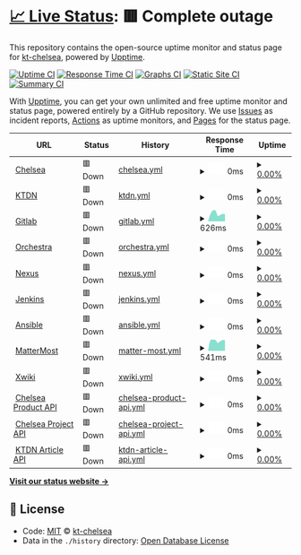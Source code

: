 # [📈 Live Status](https://kt-chelsea.github.io/status/): <!--live status--> **🟥 Complete outage**

This repository contains the open-source uptime monitor and status page for [kt-chelsea](https://kt-chelsea.github.io/status/), powered by [Upptime](https://github.com/upptime/upptime).

[![Uptime CI](https://github.com/koj-co/upptime/workflows/Uptime%20CI/badge.svg)](https://github.com/koj-co/upptime/actions?query=workflow%3A%22Uptime+CI%22)
[![Response Time CI](https://github.com/koj-co/upptime/workflows/Response%20Time%20CI/badge.svg)](https://github.com/koj-co/upptime/actions?query=workflow%3A%22Response+Time+CI%22)
[![Graphs CI](https://github.com/koj-co/upptime/workflows/Graphs%20CI/badge.svg)](https://github.com/koj-co/upptime/actions?query=workflow%3A%22Graphs+CI%22)
[![Static Site CI](https://github.com/koj-co/upptime/workflows/Static%20Site%20CI/badge.svg)](https://github.com/koj-co/upptime/actions?query=workflow%3A%22Static+Site+CI%22)
[![Summary CI](https://github.com/koj-co/upptime/workflows/Summary%20CI/badge.svg)](https://github.com/koj-co/upptime/actions?query=workflow%3A%22Summary+CI%22)

With [Upptime](https://upptime.js.org), you can get your own unlimited and free uptime monitor and status page, powered entirely by a GitHub repository. We use [Issues](https://github.com/kt-chelsea/status/issues) as incident reports, [Actions](https://github.com/kt-chelsea/status/actions) as uptime monitors, and [Pages](https://kt-chelsea.github.io/status/) for the status page.

<!--start: status pages-->
<!-- This summary is generated by Upptime (https://github.com/upptime/upptime) -->
<!-- Do not edit this manually, your changes will be overwritten -->
<!-- prettier-ignore -->
| URL | Status | History | Response Time | Uptime |
| --- | ------ | ------- | ------------- | ------ |
| <img alt="" src="https://icons.duckduckgo.com/ip3/chelsea.kt.co.kr.ico" height="13"> [Chelsea](http://chelsea.kt.co.kr) | 🟥 Down | [chelsea.yml](https://github.com/kt-chelsea/status/commits/HEAD/history/chelsea.yml) | <details><summary><img alt="Response time graph" src="./graphs/chelsea/response-time-week.png" height="20"> 0ms</summary><br><a href="https://kt-chelsea.github.io/status/history/chelsea"><img alt="Response time 731" src="https://img.shields.io/endpoint?url=https%3A%2F%2Fraw.githubusercontent.com%2Fkt-chelsea%2Fstatus%2FHEAD%2Fapi%2Fchelsea%2Fresponse-time.json"></a><br><a href="https://kt-chelsea.github.io/status/history/chelsea"><img alt="24-hour response time 0" src="https://img.shields.io/endpoint?url=https%3A%2F%2Fraw.githubusercontent.com%2Fkt-chelsea%2Fstatus%2FHEAD%2Fapi%2Fchelsea%2Fresponse-time-day.json"></a><br><a href="https://kt-chelsea.github.io/status/history/chelsea"><img alt="7-day response time 0" src="https://img.shields.io/endpoint?url=https%3A%2F%2Fraw.githubusercontent.com%2Fkt-chelsea%2Fstatus%2FHEAD%2Fapi%2Fchelsea%2Fresponse-time-week.json"></a><br><a href="https://kt-chelsea.github.io/status/history/chelsea"><img alt="30-day response time 0" src="https://img.shields.io/endpoint?url=https%3A%2F%2Fraw.githubusercontent.com%2Fkt-chelsea%2Fstatus%2FHEAD%2Fapi%2Fchelsea%2Fresponse-time-month.json"></a><br><a href="https://kt-chelsea.github.io/status/history/chelsea"><img alt="1-year response time 757" src="https://img.shields.io/endpoint?url=https%3A%2F%2Fraw.githubusercontent.com%2Fkt-chelsea%2Fstatus%2FHEAD%2Fapi%2Fchelsea%2Fresponse-time-year.json"></a></details> | <details><summary><a href="https://kt-chelsea.github.io/status/history/chelsea">0.00%</a></summary><a href="https://kt-chelsea.github.io/status/history/chelsea"><img alt="All-time uptime 75.94%" src="https://img.shields.io/endpoint?url=https%3A%2F%2Fraw.githubusercontent.com%2Fkt-chelsea%2Fstatus%2FHEAD%2Fapi%2Fchelsea%2Fuptime.json"></a><br><a href="https://kt-chelsea.github.io/status/history/chelsea"><img alt="24-hour uptime 0.00%" src="https://img.shields.io/endpoint?url=https%3A%2F%2Fraw.githubusercontent.com%2Fkt-chelsea%2Fstatus%2FHEAD%2Fapi%2Fchelsea%2Fuptime-day.json"></a><br><a href="https://kt-chelsea.github.io/status/history/chelsea"><img alt="7-day uptime 0.00%" src="https://img.shields.io/endpoint?url=https%3A%2F%2Fraw.githubusercontent.com%2Fkt-chelsea%2Fstatus%2FHEAD%2Fapi%2Fchelsea%2Fuptime-week.json"></a><br><a href="https://kt-chelsea.github.io/status/history/chelsea"><img alt="30-day uptime 0.00%" src="https://img.shields.io/endpoint?url=https%3A%2F%2Fraw.githubusercontent.com%2Fkt-chelsea%2Fstatus%2FHEAD%2Fapi%2Fchelsea%2Fuptime-month.json"></a><br><a href="https://kt-chelsea.github.io/status/history/chelsea"><img alt="1-year uptime 51.03%" src="https://img.shields.io/endpoint?url=https%3A%2F%2Fraw.githubusercontent.com%2Fkt-chelsea%2Fstatus%2FHEAD%2Fapi%2Fchelsea%2Fuptime-year.json"></a></details>
| <img alt="" src="https://icons.duckduckgo.com/ip3/ktdn.chelsea.kt.co.kr.ico" height="13"> [KTDN](http://ktdn.chelsea.kt.co.kr) | 🟥 Down | [ktdn.yml](https://github.com/kt-chelsea/status/commits/HEAD/history/ktdn.yml) | <details><summary><img alt="Response time graph" src="./graphs/ktdn/response-time-week.png" height="20"> 0ms</summary><br><a href="https://kt-chelsea.github.io/status/history/ktdn"><img alt="Response time 701" src="https://img.shields.io/endpoint?url=https%3A%2F%2Fraw.githubusercontent.com%2Fkt-chelsea%2Fstatus%2FHEAD%2Fapi%2Fktdn%2Fresponse-time.json"></a><br><a href="https://kt-chelsea.github.io/status/history/ktdn"><img alt="24-hour response time 0" src="https://img.shields.io/endpoint?url=https%3A%2F%2Fraw.githubusercontent.com%2Fkt-chelsea%2Fstatus%2FHEAD%2Fapi%2Fktdn%2Fresponse-time-day.json"></a><br><a href="https://kt-chelsea.github.io/status/history/ktdn"><img alt="7-day response time 0" src="https://img.shields.io/endpoint?url=https%3A%2F%2Fraw.githubusercontent.com%2Fkt-chelsea%2Fstatus%2FHEAD%2Fapi%2Fktdn%2Fresponse-time-week.json"></a><br><a href="https://kt-chelsea.github.io/status/history/ktdn"><img alt="30-day response time 0" src="https://img.shields.io/endpoint?url=https%3A%2F%2Fraw.githubusercontent.com%2Fkt-chelsea%2Fstatus%2FHEAD%2Fapi%2Fktdn%2Fresponse-time-month.json"></a><br><a href="https://kt-chelsea.github.io/status/history/ktdn"><img alt="1-year response time 737" src="https://img.shields.io/endpoint?url=https%3A%2F%2Fraw.githubusercontent.com%2Fkt-chelsea%2Fstatus%2FHEAD%2Fapi%2Fktdn%2Fresponse-time-year.json"></a></details> | <details><summary><a href="https://kt-chelsea.github.io/status/history/ktdn">0.00%</a></summary><a href="https://kt-chelsea.github.io/status/history/ktdn"><img alt="All-time uptime 51.34%" src="https://img.shields.io/endpoint?url=https%3A%2F%2Fraw.githubusercontent.com%2Fkt-chelsea%2Fstatus%2FHEAD%2Fapi%2Fktdn%2Fuptime.json"></a><br><a href="https://kt-chelsea.github.io/status/history/ktdn"><img alt="24-hour uptime 0.00%" src="https://img.shields.io/endpoint?url=https%3A%2F%2Fraw.githubusercontent.com%2Fkt-chelsea%2Fstatus%2FHEAD%2Fapi%2Fktdn%2Fuptime-day.json"></a><br><a href="https://kt-chelsea.github.io/status/history/ktdn"><img alt="7-day uptime 0.00%" src="https://img.shields.io/endpoint?url=https%3A%2F%2Fraw.githubusercontent.com%2Fkt-chelsea%2Fstatus%2FHEAD%2Fapi%2Fktdn%2Fuptime-week.json"></a><br><a href="https://kt-chelsea.github.io/status/history/ktdn"><img alt="30-day uptime 0.00%" src="https://img.shields.io/endpoint?url=https%3A%2F%2Fraw.githubusercontent.com%2Fkt-chelsea%2Fstatus%2FHEAD%2Fapi%2Fktdn%2Fuptime-month.json"></a><br><a href="https://kt-chelsea.github.io/status/history/ktdn"><img alt="1-year uptime 0.84%" src="https://img.shields.io/endpoint?url=https%3A%2F%2Fraw.githubusercontent.com%2Fkt-chelsea%2Fstatus%2FHEAD%2Fapi%2Fktdn%2Fuptime-year.json"></a></details>
| <img alt="" src="https://icons.duckduckgo.com/ip3/scm.chelsea.kt.co.kr.ico" height="13"> [Gitlab](http://scm.chelsea.kt.co.kr) | 🟥 Down | [gitlab.yml](https://github.com/kt-chelsea/status/commits/HEAD/history/gitlab.yml) | <details><summary><img alt="Response time graph" src="./graphs/gitlab/response-time-week.png" height="20"> 626ms</summary><br><a href="https://kt-chelsea.github.io/status/history/gitlab"><img alt="Response time 952" src="https://img.shields.io/endpoint?url=https%3A%2F%2Fraw.githubusercontent.com%2Fkt-chelsea%2Fstatus%2FHEAD%2Fapi%2Fgitlab%2Fresponse-time.json"></a><br><a href="https://kt-chelsea.github.io/status/history/gitlab"><img alt="24-hour response time 565" src="https://img.shields.io/endpoint?url=https%3A%2F%2Fraw.githubusercontent.com%2Fkt-chelsea%2Fstatus%2FHEAD%2Fapi%2Fgitlab%2Fresponse-time-day.json"></a><br><a href="https://kt-chelsea.github.io/status/history/gitlab"><img alt="7-day response time 626" src="https://img.shields.io/endpoint?url=https%3A%2F%2Fraw.githubusercontent.com%2Fkt-chelsea%2Fstatus%2FHEAD%2Fapi%2Fgitlab%2Fresponse-time-week.json"></a><br><a href="https://kt-chelsea.github.io/status/history/gitlab"><img alt="30-day response time 631" src="https://img.shields.io/endpoint?url=https%3A%2F%2Fraw.githubusercontent.com%2Fkt-chelsea%2Fstatus%2FHEAD%2Fapi%2Fgitlab%2Fresponse-time-month.json"></a><br><a href="https://kt-chelsea.github.io/status/history/gitlab"><img alt="1-year response time 928" src="https://img.shields.io/endpoint?url=https%3A%2F%2Fraw.githubusercontent.com%2Fkt-chelsea%2Fstatus%2FHEAD%2Fapi%2Fgitlab%2Fresponse-time-year.json"></a></details> | <details><summary><a href="https://kt-chelsea.github.io/status/history/gitlab">0.00%</a></summary><a href="https://kt-chelsea.github.io/status/history/gitlab"><img alt="All-time uptime 75.83%" src="https://img.shields.io/endpoint?url=https%3A%2F%2Fraw.githubusercontent.com%2Fkt-chelsea%2Fstatus%2FHEAD%2Fapi%2Fgitlab%2Fuptime.json"></a><br><a href="https://kt-chelsea.github.io/status/history/gitlab"><img alt="24-hour uptime 0.00%" src="https://img.shields.io/endpoint?url=https%3A%2F%2Fraw.githubusercontent.com%2Fkt-chelsea%2Fstatus%2FHEAD%2Fapi%2Fgitlab%2Fuptime-day.json"></a><br><a href="https://kt-chelsea.github.io/status/history/gitlab"><img alt="7-day uptime 0.00%" src="https://img.shields.io/endpoint?url=https%3A%2F%2Fraw.githubusercontent.com%2Fkt-chelsea%2Fstatus%2FHEAD%2Fapi%2Fgitlab%2Fuptime-week.json"></a><br><a href="https://kt-chelsea.github.io/status/history/gitlab"><img alt="30-day uptime 0.00%" src="https://img.shields.io/endpoint?url=https%3A%2F%2Fraw.githubusercontent.com%2Fkt-chelsea%2Fstatus%2FHEAD%2Fapi%2Fgitlab%2Fuptime-month.json"></a><br><a href="https://kt-chelsea.github.io/status/history/gitlab"><img alt="1-year uptime 50.81%" src="https://img.shields.io/endpoint?url=https%3A%2F%2Fraw.githubusercontent.com%2Fkt-chelsea%2Fstatus%2FHEAD%2Fapi%2Fgitlab%2Fuptime-year.json"></a></details>
| <img alt="" src="https://icons.duckduckgo.com/ip3/issue.chelsea.kt.co.kr.ico" height="13"> [Orchestra](http://issue.chelsea.kt.co.kr) | 🟥 Down | [orchestra.yml](https://github.com/kt-chelsea/status/commits/HEAD/history/orchestra.yml) | <details><summary><img alt="Response time graph" src="./graphs/orchestra/response-time-week.png" height="20"> 0ms</summary><br><a href="https://kt-chelsea.github.io/status/history/orchestra"><img alt="Response time 1829" src="https://img.shields.io/endpoint?url=https%3A%2F%2Fraw.githubusercontent.com%2Fkt-chelsea%2Fstatus%2FHEAD%2Fapi%2Forchestra%2Fresponse-time.json"></a><br><a href="https://kt-chelsea.github.io/status/history/orchestra"><img alt="24-hour response time 0" src="https://img.shields.io/endpoint?url=https%3A%2F%2Fraw.githubusercontent.com%2Fkt-chelsea%2Fstatus%2FHEAD%2Fapi%2Forchestra%2Fresponse-time-day.json"></a><br><a href="https://kt-chelsea.github.io/status/history/orchestra"><img alt="7-day response time 0" src="https://img.shields.io/endpoint?url=https%3A%2F%2Fraw.githubusercontent.com%2Fkt-chelsea%2Fstatus%2FHEAD%2Fapi%2Forchestra%2Fresponse-time-week.json"></a><br><a href="https://kt-chelsea.github.io/status/history/orchestra"><img alt="30-day response time 0" src="https://img.shields.io/endpoint?url=https%3A%2F%2Fraw.githubusercontent.com%2Fkt-chelsea%2Fstatus%2FHEAD%2Fapi%2Forchestra%2Fresponse-time-month.json"></a><br><a href="https://kt-chelsea.github.io/status/history/orchestra"><img alt="1-year response time 1392" src="https://img.shields.io/endpoint?url=https%3A%2F%2Fraw.githubusercontent.com%2Fkt-chelsea%2Fstatus%2FHEAD%2Fapi%2Forchestra%2Fresponse-time-year.json"></a></details> | <details><summary><a href="https://kt-chelsea.github.io/status/history/orchestra">0.00%</a></summary><a href="https://kt-chelsea.github.io/status/history/orchestra"><img alt="All-time uptime 69.43%" src="https://img.shields.io/endpoint?url=https%3A%2F%2Fraw.githubusercontent.com%2Fkt-chelsea%2Fstatus%2FHEAD%2Fapi%2Forchestra%2Fuptime.json"></a><br><a href="https://kt-chelsea.github.io/status/history/orchestra"><img alt="24-hour uptime 0.00%" src="https://img.shields.io/endpoint?url=https%3A%2F%2Fraw.githubusercontent.com%2Fkt-chelsea%2Fstatus%2FHEAD%2Fapi%2Forchestra%2Fuptime-day.json"></a><br><a href="https://kt-chelsea.github.io/status/history/orchestra"><img alt="7-day uptime 0.00%" src="https://img.shields.io/endpoint?url=https%3A%2F%2Fraw.githubusercontent.com%2Fkt-chelsea%2Fstatus%2FHEAD%2Fapi%2Forchestra%2Fuptime-week.json"></a><br><a href="https://kt-chelsea.github.io/status/history/orchestra"><img alt="30-day uptime 0.00%" src="https://img.shields.io/endpoint?url=https%3A%2F%2Fraw.githubusercontent.com%2Fkt-chelsea%2Fstatus%2FHEAD%2Fapi%2Forchestra%2Fuptime-month.json"></a><br><a href="https://kt-chelsea.github.io/status/history/orchestra"><img alt="1-year uptime 37.88%" src="https://img.shields.io/endpoint?url=https%3A%2F%2Fraw.githubusercontent.com%2Fkt-chelsea%2Fstatus%2FHEAD%2Fapi%2Forchestra%2Fuptime-year.json"></a></details>
| <img alt="" src="https://icons.duckduckgo.com/ip3/repo.chelsea.kt.co.kr.ico" height="13"> [Nexus](http://repo.chelsea.kt.co.kr) | 🟥 Down | [nexus.yml](https://github.com/kt-chelsea/status/commits/HEAD/history/nexus.yml) | <details><summary><img alt="Response time graph" src="./graphs/nexus/response-time-week.png" height="20"> 0ms</summary><br><a href="https://kt-chelsea.github.io/status/history/nexus"><img alt="Response time 1616" src="https://img.shields.io/endpoint?url=https%3A%2F%2Fraw.githubusercontent.com%2Fkt-chelsea%2Fstatus%2FHEAD%2Fapi%2Fnexus%2Fresponse-time.json"></a><br><a href="https://kt-chelsea.github.io/status/history/nexus"><img alt="24-hour response time 0" src="https://img.shields.io/endpoint?url=https%3A%2F%2Fraw.githubusercontent.com%2Fkt-chelsea%2Fstatus%2FHEAD%2Fapi%2Fnexus%2Fresponse-time-day.json"></a><br><a href="https://kt-chelsea.github.io/status/history/nexus"><img alt="7-day response time 0" src="https://img.shields.io/endpoint?url=https%3A%2F%2Fraw.githubusercontent.com%2Fkt-chelsea%2Fstatus%2FHEAD%2Fapi%2Fnexus%2Fresponse-time-week.json"></a><br><a href="https://kt-chelsea.github.io/status/history/nexus"><img alt="30-day response time 0" src="https://img.shields.io/endpoint?url=https%3A%2F%2Fraw.githubusercontent.com%2Fkt-chelsea%2Fstatus%2FHEAD%2Fapi%2Fnexus%2Fresponse-time-month.json"></a><br><a href="https://kt-chelsea.github.io/status/history/nexus"><img alt="1-year response time 1791" src="https://img.shields.io/endpoint?url=https%3A%2F%2Fraw.githubusercontent.com%2Fkt-chelsea%2Fstatus%2FHEAD%2Fapi%2Fnexus%2Fresponse-time-year.json"></a></details> | <details><summary><a href="https://kt-chelsea.github.io/status/history/nexus">0.00%</a></summary><a href="https://kt-chelsea.github.io/status/history/nexus"><img alt="All-time uptime 69.51%" src="https://img.shields.io/endpoint?url=https%3A%2F%2Fraw.githubusercontent.com%2Fkt-chelsea%2Fstatus%2FHEAD%2Fapi%2Fnexus%2Fuptime.json"></a><br><a href="https://kt-chelsea.github.io/status/history/nexus"><img alt="24-hour uptime 0.00%" src="https://img.shields.io/endpoint?url=https%3A%2F%2Fraw.githubusercontent.com%2Fkt-chelsea%2Fstatus%2FHEAD%2Fapi%2Fnexus%2Fuptime-day.json"></a><br><a href="https://kt-chelsea.github.io/status/history/nexus"><img alt="7-day uptime 0.00%" src="https://img.shields.io/endpoint?url=https%3A%2F%2Fraw.githubusercontent.com%2Fkt-chelsea%2Fstatus%2FHEAD%2Fapi%2Fnexus%2Fuptime-week.json"></a><br><a href="https://kt-chelsea.github.io/status/history/nexus"><img alt="30-day uptime 0.00%" src="https://img.shields.io/endpoint?url=https%3A%2F%2Fraw.githubusercontent.com%2Fkt-chelsea%2Fstatus%2FHEAD%2Fapi%2Fnexus%2Fuptime-month.json"></a><br><a href="https://kt-chelsea.github.io/status/history/nexus"><img alt="1-year uptime 37.87%" src="https://img.shields.io/endpoint?url=https%3A%2F%2Fraw.githubusercontent.com%2Fkt-chelsea%2Fstatus%2FHEAD%2Fapi%2Fnexus%2Fuptime-year.json"></a></details>
| <img alt="" src="https://icons.duckduckgo.com/ip3/build.chelsea.kt.co.kr.ico" height="13"> [Jenkins](http://build.chelsea.kt.co.kr) | 🟥 Down | [jenkins.yml](https://github.com/kt-chelsea/status/commits/HEAD/history/jenkins.yml) | <details><summary><img alt="Response time graph" src="./graphs/jenkins/response-time-week.png" height="20"> 0ms</summary><br><a href="https://kt-chelsea.github.io/status/history/jenkins"><img alt="Response time 655" src="https://img.shields.io/endpoint?url=https%3A%2F%2Fraw.githubusercontent.com%2Fkt-chelsea%2Fstatus%2FHEAD%2Fapi%2Fjenkins%2Fresponse-time.json"></a><br><a href="https://kt-chelsea.github.io/status/history/jenkins"><img alt="24-hour response time 0" src="https://img.shields.io/endpoint?url=https%3A%2F%2Fraw.githubusercontent.com%2Fkt-chelsea%2Fstatus%2FHEAD%2Fapi%2Fjenkins%2Fresponse-time-day.json"></a><br><a href="https://kt-chelsea.github.io/status/history/jenkins"><img alt="7-day response time 0" src="https://img.shields.io/endpoint?url=https%3A%2F%2Fraw.githubusercontent.com%2Fkt-chelsea%2Fstatus%2FHEAD%2Fapi%2Fjenkins%2Fresponse-time-week.json"></a><br><a href="https://kt-chelsea.github.io/status/history/jenkins"><img alt="30-day response time 0" src="https://img.shields.io/endpoint?url=https%3A%2F%2Fraw.githubusercontent.com%2Fkt-chelsea%2Fstatus%2FHEAD%2Fapi%2Fjenkins%2Fresponse-time-month.json"></a><br><a href="https://kt-chelsea.github.io/status/history/jenkins"><img alt="1-year response time 622" src="https://img.shields.io/endpoint?url=https%3A%2F%2Fraw.githubusercontent.com%2Fkt-chelsea%2Fstatus%2FHEAD%2Fapi%2Fjenkins%2Fresponse-time-year.json"></a></details> | <details><summary><a href="https://kt-chelsea.github.io/status/history/jenkins">0.00%</a></summary><a href="https://kt-chelsea.github.io/status/history/jenkins"><img alt="All-time uptime 75.48%" src="https://img.shields.io/endpoint?url=https%3A%2F%2Fraw.githubusercontent.com%2Fkt-chelsea%2Fstatus%2FHEAD%2Fapi%2Fjenkins%2Fuptime.json"></a><br><a href="https://kt-chelsea.github.io/status/history/jenkins"><img alt="24-hour uptime 0.00%" src="https://img.shields.io/endpoint?url=https%3A%2F%2Fraw.githubusercontent.com%2Fkt-chelsea%2Fstatus%2FHEAD%2Fapi%2Fjenkins%2Fuptime-day.json"></a><br><a href="https://kt-chelsea.github.io/status/history/jenkins"><img alt="7-day uptime 0.00%" src="https://img.shields.io/endpoint?url=https%3A%2F%2Fraw.githubusercontent.com%2Fkt-chelsea%2Fstatus%2FHEAD%2Fapi%2Fjenkins%2Fuptime-week.json"></a><br><a href="https://kt-chelsea.github.io/status/history/jenkins"><img alt="30-day uptime 0.00%" src="https://img.shields.io/endpoint?url=https%3A%2F%2Fraw.githubusercontent.com%2Fkt-chelsea%2Fstatus%2FHEAD%2Fapi%2Fjenkins%2Fuptime-month.json"></a><br><a href="https://kt-chelsea.github.io/status/history/jenkins"><img alt="1-year uptime 50.97%" src="https://img.shields.io/endpoint?url=https%3A%2F%2Fraw.githubusercontent.com%2Fkt-chelsea%2Fstatus%2FHEAD%2Fapi%2Fjenkins%2Fuptime-year.json"></a></details>
| <img alt="" src="https://icons.duckduckgo.com/ip3/deploy.chelsea.kt.co.kr.ico" height="13"> [Ansible](http://deploy.chelsea.kt.co.kr/#/login) | 🟥 Down | [ansible.yml](https://github.com/kt-chelsea/status/commits/HEAD/history/ansible.yml) | <details><summary><img alt="Response time graph" src="./graphs/ansible/response-time-week.png" height="20"> 0ms</summary><br><a href="https://kt-chelsea.github.io/status/history/ansible"><img alt="Response time 1579" src="https://img.shields.io/endpoint?url=https%3A%2F%2Fraw.githubusercontent.com%2Fkt-chelsea%2Fstatus%2FHEAD%2Fapi%2Fansible%2Fresponse-time.json"></a><br><a href="https://kt-chelsea.github.io/status/history/ansible"><img alt="24-hour response time 0" src="https://img.shields.io/endpoint?url=https%3A%2F%2Fraw.githubusercontent.com%2Fkt-chelsea%2Fstatus%2FHEAD%2Fapi%2Fansible%2Fresponse-time-day.json"></a><br><a href="https://kt-chelsea.github.io/status/history/ansible"><img alt="7-day response time 0" src="https://img.shields.io/endpoint?url=https%3A%2F%2Fraw.githubusercontent.com%2Fkt-chelsea%2Fstatus%2FHEAD%2Fapi%2Fansible%2Fresponse-time-week.json"></a><br><a href="https://kt-chelsea.github.io/status/history/ansible"><img alt="30-day response time 0" src="https://img.shields.io/endpoint?url=https%3A%2F%2Fraw.githubusercontent.com%2Fkt-chelsea%2Fstatus%2FHEAD%2Fapi%2Fansible%2Fresponse-time-month.json"></a><br><a href="https://kt-chelsea.github.io/status/history/ansible"><img alt="1-year response time 1723" src="https://img.shields.io/endpoint?url=https%3A%2F%2Fraw.githubusercontent.com%2Fkt-chelsea%2Fstatus%2FHEAD%2Fapi%2Fansible%2Fresponse-time-year.json"></a></details> | <details><summary><a href="https://kt-chelsea.github.io/status/history/ansible">0.00%</a></summary><a href="https://kt-chelsea.github.io/status/history/ansible"><img alt="All-time uptime 82.71%" src="https://img.shields.io/endpoint?url=https%3A%2F%2Fraw.githubusercontent.com%2Fkt-chelsea%2Fstatus%2FHEAD%2Fapi%2Fansible%2Fuptime.json"></a><br><a href="https://kt-chelsea.github.io/status/history/ansible"><img alt="24-hour uptime 0.00%" src="https://img.shields.io/endpoint?url=https%3A%2F%2Fraw.githubusercontent.com%2Fkt-chelsea%2Fstatus%2FHEAD%2Fapi%2Fansible%2Fuptime-day.json"></a><br><a href="https://kt-chelsea.github.io/status/history/ansible"><img alt="7-day uptime 0.00%" src="https://img.shields.io/endpoint?url=https%3A%2F%2Fraw.githubusercontent.com%2Fkt-chelsea%2Fstatus%2FHEAD%2Fapi%2Fansible%2Fuptime-week.json"></a><br><a href="https://kt-chelsea.github.io/status/history/ansible"><img alt="30-day uptime 0.00%" src="https://img.shields.io/endpoint?url=https%3A%2F%2Fraw.githubusercontent.com%2Fkt-chelsea%2Fstatus%2FHEAD%2Fapi%2Fansible%2Fuptime-month.json"></a><br><a href="https://kt-chelsea.github.io/status/history/ansible"><img alt="1-year uptime 64.80%" src="https://img.shields.io/endpoint?url=https%3A%2F%2Fraw.githubusercontent.com%2Fkt-chelsea%2Fstatus%2FHEAD%2Fapi%2Fansible%2Fuptime-year.json"></a></details>
| <img alt="" src="https://icons.duckduckgo.com/ip3/chat.chelsea.kt.co.kr.ico" height="13"> [MatterMost](http://chat.chelsea.kt.co.kr/login) | 🟥 Down | [matter-most.yml](https://github.com/kt-chelsea/status/commits/HEAD/history/matter-most.yml) | <details><summary><img alt="Response time graph" src="./graphs/matter-most/response-time-week.png" height="20"> 541ms</summary><br><a href="https://kt-chelsea.github.io/status/history/matter-most"><img alt="Response time 579" src="https://img.shields.io/endpoint?url=https%3A%2F%2Fraw.githubusercontent.com%2Fkt-chelsea%2Fstatus%2FHEAD%2Fapi%2Fmatter-most%2Fresponse-time.json"></a><br><a href="https://kt-chelsea.github.io/status/history/matter-most"><img alt="24-hour response time 561" src="https://img.shields.io/endpoint?url=https%3A%2F%2Fraw.githubusercontent.com%2Fkt-chelsea%2Fstatus%2FHEAD%2Fapi%2Fmatter-most%2Fresponse-time-day.json"></a><br><a href="https://kt-chelsea.github.io/status/history/matter-most"><img alt="7-day response time 541" src="https://img.shields.io/endpoint?url=https%3A%2F%2Fraw.githubusercontent.com%2Fkt-chelsea%2Fstatus%2FHEAD%2Fapi%2Fmatter-most%2Fresponse-time-week.json"></a><br><a href="https://kt-chelsea.github.io/status/history/matter-most"><img alt="30-day response time 526" src="https://img.shields.io/endpoint?url=https%3A%2F%2Fraw.githubusercontent.com%2Fkt-chelsea%2Fstatus%2FHEAD%2Fapi%2Fmatter-most%2Fresponse-time-month.json"></a><br><a href="https://kt-chelsea.github.io/status/history/matter-most"><img alt="1-year response time 581" src="https://img.shields.io/endpoint?url=https%3A%2F%2Fraw.githubusercontent.com%2Fkt-chelsea%2Fstatus%2FHEAD%2Fapi%2Fmatter-most%2Fresponse-time-year.json"></a></details> | <details><summary><a href="https://kt-chelsea.github.io/status/history/matter-most">0.00%</a></summary><a href="https://kt-chelsea.github.io/status/history/matter-most"><img alt="All-time uptime 75.96%" src="https://img.shields.io/endpoint?url=https%3A%2F%2Fraw.githubusercontent.com%2Fkt-chelsea%2Fstatus%2FHEAD%2Fapi%2Fmatter-most%2Fuptime.json"></a><br><a href="https://kt-chelsea.github.io/status/history/matter-most"><img alt="24-hour uptime 0.00%" src="https://img.shields.io/endpoint?url=https%3A%2F%2Fraw.githubusercontent.com%2Fkt-chelsea%2Fstatus%2FHEAD%2Fapi%2Fmatter-most%2Fuptime-day.json"></a><br><a href="https://kt-chelsea.github.io/status/history/matter-most"><img alt="7-day uptime 0.00%" src="https://img.shields.io/endpoint?url=https%3A%2F%2Fraw.githubusercontent.com%2Fkt-chelsea%2Fstatus%2FHEAD%2Fapi%2Fmatter-most%2Fuptime-week.json"></a><br><a href="https://kt-chelsea.github.io/status/history/matter-most"><img alt="30-day uptime 0.00%" src="https://img.shields.io/endpoint?url=https%3A%2F%2Fraw.githubusercontent.com%2Fkt-chelsea%2Fstatus%2FHEAD%2Fapi%2Fmatter-most%2Fuptime-month.json"></a><br><a href="https://kt-chelsea.github.io/status/history/matter-most"><img alt="1-year uptime 51.03%" src="https://img.shields.io/endpoint?url=https%3A%2F%2Fraw.githubusercontent.com%2Fkt-chelsea%2Fstatus%2FHEAD%2Fapi%2Fmatter-most%2Fuptime-year.json"></a></details>
| <img alt="" src="https://icons.duckduckgo.com/ip3/wiki.chelsea.kt.co.kr.ico" height="13"> [Xwiki](http://wiki.chelsea.kt.co.kr/xwiki/bin/view/Main/) | 🟥 Down | [xwiki.yml](https://github.com/kt-chelsea/status/commits/HEAD/history/xwiki.yml) | <details><summary><img alt="Response time graph" src="./graphs/xwiki/response-time-week.png" height="20"> 0ms</summary><br><a href="https://kt-chelsea.github.io/status/history/xwiki"><img alt="Response time 814" src="https://img.shields.io/endpoint?url=https%3A%2F%2Fraw.githubusercontent.com%2Fkt-chelsea%2Fstatus%2FHEAD%2Fapi%2Fxwiki%2Fresponse-time.json"></a><br><a href="https://kt-chelsea.github.io/status/history/xwiki"><img alt="24-hour response time 0" src="https://img.shields.io/endpoint?url=https%3A%2F%2Fraw.githubusercontent.com%2Fkt-chelsea%2Fstatus%2FHEAD%2Fapi%2Fxwiki%2Fresponse-time-day.json"></a><br><a href="https://kt-chelsea.github.io/status/history/xwiki"><img alt="7-day response time 0" src="https://img.shields.io/endpoint?url=https%3A%2F%2Fraw.githubusercontent.com%2Fkt-chelsea%2Fstatus%2FHEAD%2Fapi%2Fxwiki%2Fresponse-time-week.json"></a><br><a href="https://kt-chelsea.github.io/status/history/xwiki"><img alt="30-day response time 0" src="https://img.shields.io/endpoint?url=https%3A%2F%2Fraw.githubusercontent.com%2Fkt-chelsea%2Fstatus%2FHEAD%2Fapi%2Fxwiki%2Fresponse-time-month.json"></a><br><a href="https://kt-chelsea.github.io/status/history/xwiki"><img alt="1-year response time 0" src="https://img.shields.io/endpoint?url=https%3A%2F%2Fraw.githubusercontent.com%2Fkt-chelsea%2Fstatus%2FHEAD%2Fapi%2Fxwiki%2Fresponse-time-year.json"></a></details> | <details><summary><a href="https://kt-chelsea.github.io/status/history/xwiki">0.00%</a></summary><a href="https://kt-chelsea.github.io/status/history/xwiki"><img alt="All-time uptime 42.25%" src="https://img.shields.io/endpoint?url=https%3A%2F%2Fraw.githubusercontent.com%2Fkt-chelsea%2Fstatus%2FHEAD%2Fapi%2Fxwiki%2Fuptime.json"></a><br><a href="https://kt-chelsea.github.io/status/history/xwiki"><img alt="24-hour uptime 0.00%" src="https://img.shields.io/endpoint?url=https%3A%2F%2Fraw.githubusercontent.com%2Fkt-chelsea%2Fstatus%2FHEAD%2Fapi%2Fxwiki%2Fuptime-day.json"></a><br><a href="https://kt-chelsea.github.io/status/history/xwiki"><img alt="7-day uptime 0.00%" src="https://img.shields.io/endpoint?url=https%3A%2F%2Fraw.githubusercontent.com%2Fkt-chelsea%2Fstatus%2FHEAD%2Fapi%2Fxwiki%2Fuptime-week.json"></a><br><a href="https://kt-chelsea.github.io/status/history/xwiki"><img alt="30-day uptime 0.00%" src="https://img.shields.io/endpoint?url=https%3A%2F%2Fraw.githubusercontent.com%2Fkt-chelsea%2Fstatus%2FHEAD%2Fapi%2Fxwiki%2Fuptime-month.json"></a><br><a href="https://kt-chelsea.github.io/status/history/xwiki"><img alt="1-year uptime 0.00%" src="https://img.shields.io/endpoint?url=https%3A%2F%2Fraw.githubusercontent.com%2Fkt-chelsea%2Fstatus%2FHEAD%2Fapi%2Fxwiki%2Fuptime-year.json"></a></details>
| <img alt="" src="https://icons.duckduckgo.com/ip3/chelsea.kt.co.kr.ico" height="13"> [Chelsea Product API](http://chelsea.kt.co.kr/chelsea/product) | 🟥 Down | [chelsea-product-api.yml](https://github.com/kt-chelsea/status/commits/HEAD/history/chelsea-product-api.yml) | <details><summary><img alt="Response time graph" src="./graphs/chelsea-product-api/response-time-week.png" height="20"> 0ms</summary><br><a href="https://kt-chelsea.github.io/status/history/chelsea-product-api"><img alt="Response time 381" src="https://img.shields.io/endpoint?url=https%3A%2F%2Fraw.githubusercontent.com%2Fkt-chelsea%2Fstatus%2FHEAD%2Fapi%2Fchelsea-product-api%2Fresponse-time.json"></a><br><a href="https://kt-chelsea.github.io/status/history/chelsea-product-api"><img alt="24-hour response time 0" src="https://img.shields.io/endpoint?url=https%3A%2F%2Fraw.githubusercontent.com%2Fkt-chelsea%2Fstatus%2FHEAD%2Fapi%2Fchelsea-product-api%2Fresponse-time-day.json"></a><br><a href="https://kt-chelsea.github.io/status/history/chelsea-product-api"><img alt="7-day response time 0" src="https://img.shields.io/endpoint?url=https%3A%2F%2Fraw.githubusercontent.com%2Fkt-chelsea%2Fstatus%2FHEAD%2Fapi%2Fchelsea-product-api%2Fresponse-time-week.json"></a><br><a href="https://kt-chelsea.github.io/status/history/chelsea-product-api"><img alt="30-day response time 0" src="https://img.shields.io/endpoint?url=https%3A%2F%2Fraw.githubusercontent.com%2Fkt-chelsea%2Fstatus%2FHEAD%2Fapi%2Fchelsea-product-api%2Fresponse-time-month.json"></a><br><a href="https://kt-chelsea.github.io/status/history/chelsea-product-api"><img alt="1-year response time 367" src="https://img.shields.io/endpoint?url=https%3A%2F%2Fraw.githubusercontent.com%2Fkt-chelsea%2Fstatus%2FHEAD%2Fapi%2Fchelsea-product-api%2Fresponse-time-year.json"></a></details> | <details><summary><a href="https://kt-chelsea.github.io/status/history/chelsea-product-api">0.00%</a></summary><a href="https://kt-chelsea.github.io/status/history/chelsea-product-api"><img alt="All-time uptime 64.57%" src="https://img.shields.io/endpoint?url=https%3A%2F%2Fraw.githubusercontent.com%2Fkt-chelsea%2Fstatus%2FHEAD%2Fapi%2Fchelsea-product-api%2Fuptime.json"></a><br><a href="https://kt-chelsea.github.io/status/history/chelsea-product-api"><img alt="24-hour uptime 0.00%" src="https://img.shields.io/endpoint?url=https%3A%2F%2Fraw.githubusercontent.com%2Fkt-chelsea%2Fstatus%2FHEAD%2Fapi%2Fchelsea-product-api%2Fuptime-day.json"></a><br><a href="https://kt-chelsea.github.io/status/history/chelsea-product-api"><img alt="7-day uptime 0.00%" src="https://img.shields.io/endpoint?url=https%3A%2F%2Fraw.githubusercontent.com%2Fkt-chelsea%2Fstatus%2FHEAD%2Fapi%2Fchelsea-product-api%2Fuptime-week.json"></a><br><a href="https://kt-chelsea.github.io/status/history/chelsea-product-api"><img alt="30-day uptime 0.00%" src="https://img.shields.io/endpoint?url=https%3A%2F%2Fraw.githubusercontent.com%2Fkt-chelsea%2Fstatus%2FHEAD%2Fapi%2Fchelsea-product-api%2Fuptime-month.json"></a><br><a href="https://kt-chelsea.github.io/status/history/chelsea-product-api"><img alt="1-year uptime 28.26%" src="https://img.shields.io/endpoint?url=https%3A%2F%2Fraw.githubusercontent.com%2Fkt-chelsea%2Fstatus%2FHEAD%2Fapi%2Fchelsea-product-api%2Fuptime-year.json"></a></details>
| <img alt="" src="https://icons.duckduckgo.com/ip3/chelsea.kt.co.kr.ico" height="13"> [Chelsea Project API](http://chelsea.kt.co.kr/chelsea/project) | 🟥 Down | [chelsea-project-api.yml](https://github.com/kt-chelsea/status/commits/HEAD/history/chelsea-project-api.yml) | <details><summary><img alt="Response time graph" src="./graphs/chelsea-project-api/response-time-week.png" height="20"> 0ms</summary><br><a href="https://kt-chelsea.github.io/status/history/chelsea-project-api"><img alt="Response time 197" src="https://img.shields.io/endpoint?url=https%3A%2F%2Fraw.githubusercontent.com%2Fkt-chelsea%2Fstatus%2FHEAD%2Fapi%2Fchelsea-project-api%2Fresponse-time.json"></a><br><a href="https://kt-chelsea.github.io/status/history/chelsea-project-api"><img alt="24-hour response time 0" src="https://img.shields.io/endpoint?url=https%3A%2F%2Fraw.githubusercontent.com%2Fkt-chelsea%2Fstatus%2FHEAD%2Fapi%2Fchelsea-project-api%2Fresponse-time-day.json"></a><br><a href="https://kt-chelsea.github.io/status/history/chelsea-project-api"><img alt="7-day response time 0" src="https://img.shields.io/endpoint?url=https%3A%2F%2Fraw.githubusercontent.com%2Fkt-chelsea%2Fstatus%2FHEAD%2Fapi%2Fchelsea-project-api%2Fresponse-time-week.json"></a><br><a href="https://kt-chelsea.github.io/status/history/chelsea-project-api"><img alt="30-day response time 0" src="https://img.shields.io/endpoint?url=https%3A%2F%2Fraw.githubusercontent.com%2Fkt-chelsea%2Fstatus%2FHEAD%2Fapi%2Fchelsea-project-api%2Fresponse-time-month.json"></a><br><a href="https://kt-chelsea.github.io/status/history/chelsea-project-api"><img alt="1-year response time 190" src="https://img.shields.io/endpoint?url=https%3A%2F%2Fraw.githubusercontent.com%2Fkt-chelsea%2Fstatus%2FHEAD%2Fapi%2Fchelsea-project-api%2Fresponse-time-year.json"></a></details> | <details><summary><a href="https://kt-chelsea.github.io/status/history/chelsea-project-api">0.00%</a></summary><a href="https://kt-chelsea.github.io/status/history/chelsea-project-api"><img alt="All-time uptime 64.57%" src="https://img.shields.io/endpoint?url=https%3A%2F%2Fraw.githubusercontent.com%2Fkt-chelsea%2Fstatus%2FHEAD%2Fapi%2Fchelsea-project-api%2Fuptime.json"></a><br><a href="https://kt-chelsea.github.io/status/history/chelsea-project-api"><img alt="24-hour uptime 0.00%" src="https://img.shields.io/endpoint?url=https%3A%2F%2Fraw.githubusercontent.com%2Fkt-chelsea%2Fstatus%2FHEAD%2Fapi%2Fchelsea-project-api%2Fuptime-day.json"></a><br><a href="https://kt-chelsea.github.io/status/history/chelsea-project-api"><img alt="7-day uptime 0.00%" src="https://img.shields.io/endpoint?url=https%3A%2F%2Fraw.githubusercontent.com%2Fkt-chelsea%2Fstatus%2FHEAD%2Fapi%2Fchelsea-project-api%2Fuptime-week.json"></a><br><a href="https://kt-chelsea.github.io/status/history/chelsea-project-api"><img alt="30-day uptime 0.00%" src="https://img.shields.io/endpoint?url=https%3A%2F%2Fraw.githubusercontent.com%2Fkt-chelsea%2Fstatus%2FHEAD%2Fapi%2Fchelsea-project-api%2Fuptime-month.json"></a><br><a href="https://kt-chelsea.github.io/status/history/chelsea-project-api"><img alt="1-year uptime 28.26%" src="https://img.shields.io/endpoint?url=https%3A%2F%2Fraw.githubusercontent.com%2Fkt-chelsea%2Fstatus%2FHEAD%2Fapi%2Fchelsea-project-api%2Fuptime-year.json"></a></details>
| <img alt="" src="https://icons.duckduckgo.com/ip3/ktdn.chelsea.kt.co.kr.ico" height="13"> [KTDN Article API](http://ktdn.chelsea.kt.co.kr/api/v1/articles) | 🟥 Down | [ktdn-article-api.yml](https://github.com/kt-chelsea/status/commits/HEAD/history/ktdn-article-api.yml) | <details><summary><img alt="Response time graph" src="./graphs/ktdn-article-api/response-time-week.png" height="20"> 0ms</summary><br><a href="https://kt-chelsea.github.io/status/history/ktdn-article-api"><img alt="Response time 448" src="https://img.shields.io/endpoint?url=https%3A%2F%2Fraw.githubusercontent.com%2Fkt-chelsea%2Fstatus%2FHEAD%2Fapi%2Fktdn-article-api%2Fresponse-time.json"></a><br><a href="https://kt-chelsea.github.io/status/history/ktdn-article-api"><img alt="24-hour response time 0" src="https://img.shields.io/endpoint?url=https%3A%2F%2Fraw.githubusercontent.com%2Fkt-chelsea%2Fstatus%2FHEAD%2Fapi%2Fktdn-article-api%2Fresponse-time-day.json"></a><br><a href="https://kt-chelsea.github.io/status/history/ktdn-article-api"><img alt="7-day response time 0" src="https://img.shields.io/endpoint?url=https%3A%2F%2Fraw.githubusercontent.com%2Fkt-chelsea%2Fstatus%2FHEAD%2Fapi%2Fktdn-article-api%2Fresponse-time-week.json"></a><br><a href="https://kt-chelsea.github.io/status/history/ktdn-article-api"><img alt="30-day response time 0" src="https://img.shields.io/endpoint?url=https%3A%2F%2Fraw.githubusercontent.com%2Fkt-chelsea%2Fstatus%2FHEAD%2Fapi%2Fktdn-article-api%2Fresponse-time-month.json"></a><br><a href="https://kt-chelsea.github.io/status/history/ktdn-article-api"><img alt="1-year response time 349" src="https://img.shields.io/endpoint?url=https%3A%2F%2Fraw.githubusercontent.com%2Fkt-chelsea%2Fstatus%2FHEAD%2Fapi%2Fktdn-article-api%2Fresponse-time-year.json"></a></details> | <details><summary><a href="https://kt-chelsea.github.io/status/history/ktdn-article-api">0.00%</a></summary><a href="https://kt-chelsea.github.io/status/history/ktdn-article-api"><img alt="All-time uptime 51.04%" src="https://img.shields.io/endpoint?url=https%3A%2F%2Fraw.githubusercontent.com%2Fkt-chelsea%2Fstatus%2FHEAD%2Fapi%2Fktdn-article-api%2Fuptime.json"></a><br><a href="https://kt-chelsea.github.io/status/history/ktdn-article-api"><img alt="24-hour uptime 0.00%" src="https://img.shields.io/endpoint?url=https%3A%2F%2Fraw.githubusercontent.com%2Fkt-chelsea%2Fstatus%2FHEAD%2Fapi%2Fktdn-article-api%2Fuptime-day.json"></a><br><a href="https://kt-chelsea.github.io/status/history/ktdn-article-api"><img alt="7-day uptime 0.00%" src="https://img.shields.io/endpoint?url=https%3A%2F%2Fraw.githubusercontent.com%2Fkt-chelsea%2Fstatus%2FHEAD%2Fapi%2Fktdn-article-api%2Fuptime-week.json"></a><br><a href="https://kt-chelsea.github.io/status/history/ktdn-article-api"><img alt="30-day uptime 0.00%" src="https://img.shields.io/endpoint?url=https%3A%2F%2Fraw.githubusercontent.com%2Fkt-chelsea%2Fstatus%2FHEAD%2Fapi%2Fktdn-article-api%2Fuptime-month.json"></a><br><a href="https://kt-chelsea.github.io/status/history/ktdn-article-api"><img alt="1-year uptime 0.84%" src="https://img.shields.io/endpoint?url=https%3A%2F%2Fraw.githubusercontent.com%2Fkt-chelsea%2Fstatus%2FHEAD%2Fapi%2Fktdn-article-api%2Fuptime-year.json"></a></details>

<!--end: status pages-->

[**Visit our status website →**](https://kt-chelsea.github.io/status/)

## 📄 License

- Code: [MIT](./LICENSE) © [kt-chelsea](https://kt-chelsea.github.io/status/)
- Data in the `./history` directory: [Open Database License](https://opendatacommons.org/licenses/odbl/1-0/)
